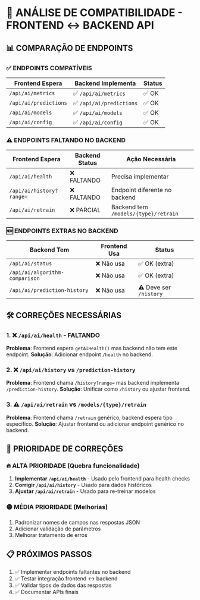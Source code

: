 # 🔧 ANÁLISE DE COMPATIBILIDADE - FRONTEND ↔ BACKEND API

## 📊 COMPARAÇÃO DE ENDPOINTS

### ✅ ENDPOINTS COMPATÍVEIS
| Frontend Espera | Backend Implementa | Status |
|----------------|-------------------|--------|
| `/api/ai/metrics` | ✅ `/api/ai/metrics` | ✅ OK |
| `/api/ai/predictions` | ✅ `/api/ai/predictions` | ✅ OK |
| `/api/ai/models` | ✅ `/api/ai/models` | ✅ OK |
| `/api/ai/config` | ✅ `/api/ai/config` | ✅ OK |

### ⚠️ ENDPOINTS FALTANDO NO BACKEND
| Frontend Espera | Backend Status | Ação Necessária |
|----------------|----------------|------------------|
| `/api/ai/health` | ❌ FALTANDO | Precisa implementar |
| `/api/ai/history?range=` | ❌ FALTANDO | Endpoint diferente no backend |
| `/api/ai/retrain` | ❌ PARCIAL | Backend tem `/models/{type}/retrain` |

### 🆕 ENDPOINTS EXTRAS NO BACKEND
| Backend Tem | Frontend Usa | Status |
|-------------|--------------|---------|
| `/api/ai/status` | ❌ Não usa | ✅ OK (extra) |
| `/api/ai/algorithm-comparison` | ❌ Não usa | ✅ OK (extra) |
| `/api/ai/prediction-history` | ❌ Não usa | ⚠️ Deve ser `/history` |

## 🛠️ CORREÇÕES NECESSÁRIAS

### 1. ❌ `/api/ai/health` - FALTANDO
**Problema**: Frontend espera `getAIHealth()` mas backend não tem este endpoint.
**Solução**: Adicionar endpoint `/health` no backend.

### 2. ❌ `/api/ai/history` vs `/prediction-history`
**Problema**: Frontend chama `/history?range=` mas backend implementa `/prediction-history`.
**Solução**: Unificar como `/history` ou ajustar frontend.

### 3. ⚠️ `/api/ai/retrain` vs `/models/{type}/retrain`
**Problema**: Frontend chama `/retrain` genérico, backend espera tipo específico.
**Solução**: Ajustar frontend ou adicionar endpoint genérico no backend.

## 🎯 PRIORIDADE DE CORREÇÕES

### 🔥 ALTA PRIORIDADE (Quebra funcionalidade)
1. **Implementar `/api/ai/health`** - Usado pelo frontend para health checks
2. **Corrigir `/api/ai/history`** - Usado para dados históricos
3. **Ajustar `/api/ai/retrain`** - Usado para re-treinar modelos

### 🟡 MÉDIA PRIORIDADE (Melhorias)
1. Padronizar nomes de campos nas respostas JSON
2. Adicionar validação de parâmetros
3. Melhorar tratamento de erros

## 📋 PRÓXIMOS PASSOS
1. ✅ Implementar endpoints faltantes no backend
2. ✅ Testar integração frontend ↔ backend  
3. ✅ Validar tipos de dados das respostas
4. ✅ Documentar APIs finais
